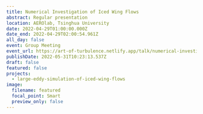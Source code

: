 ```yaml
---
title: Numerical Investigation of Iced Wing Flows
abstract: Regular presentation
location: AEROlab, Tsinghua University
date: 2022-04-29T01:00:00.000Z
date_end: 2022-04-29T02:00:54.961Z
all_day: false
event: Group Meeting
event_url: https://art-of-turbulence.netlify.app/talk/numerical-investigation-of-iced-wing-flows/
publishDate: 2022-05-31T10:23:13.537Z
draft: false
featured: false
projects:
  - large-eddy-simulation-of-iced-wing-flows
image:
  filename: featured
  focal_point: Smart
  preview_only: false
---
```


